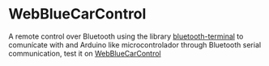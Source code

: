 # WebBlueCarControl

A remote control over Bluetooth using the library [bluetooth-terminal](https://github.com/loginov-rocks/bluetooth-terminal) to comunícate with and Arduino like microcontrolador through Bluetooth serial communication, test it on [WebBlueCarControl](https://ludskywalker.github.io/WebBlueCarControl/)